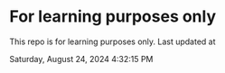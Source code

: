 # For learning purposes only
This repo is for learning purposes only.
Last updated at

Saturday, August 24, 2024 4:32:15 PM

